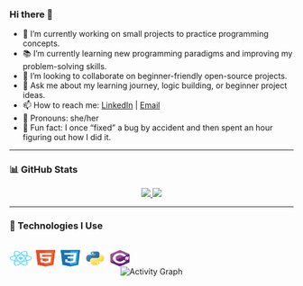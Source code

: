 ### Hi there 👋

- 🌱 I’m currently working on small projects to practice programming concepts.
- 📚 I’m currently learning new programming paradigms and improving my problem-solving skills.
- 🤝 I’m looking to collaborate on beginner-friendly open-source projects.
- 💬 Ask me about my learning journey, logic building, or beginner project ideas.
- 📫 How to reach me: [LinkedIn](https://www.linkedin.com/in/joyce-cabral-8b9058331/) | [Email](joycemayara.cabral@email.com)
- 🌟 Pronouns: she/her
- 🎉 Fun fact: I once “fixed” a bug by accident and then spent an hour figuring out how I did it.

---

### 📊 GitHub Stats

<div align="center">
  <a href="https://github.com/JoyceCabral-cloud">
    <img height="180em" src="https://github-readme-stats.vercel.app/api?username=JoyceCabral-cloud&show_icons=true&theme=dracula&include_all_commits=true&count_private=true"/>
    <img height="180em" src="https://github-readme-stats.vercel.app/api/top-langs/?username=JoyceCabral-cloud&layout=compact&langs_count=16&theme=dracula"/>
  </a>
</div>

---

### 🚀 Technologies I Use

<div style="display: inline_block"><br>
 
  <img align="center" alt="SQL" height="30" width="40" src="https://raw.githubusercontent.com/devicons/devicon/master/icons/react/react-original.svg">
  <img align="center" alt="HTML" height="30" width="40" src="https://raw.githubusercontent.com/devicons/devicon/master/icons/html5/html5-original.svg">
  <img align="center" alt="CSS" height="30" width="40" src="https://raw.githubusercontent.com/devicons/devicon/master/icons/css3/css3-original.svg">
  <img align="center" alt="Python" height="30" width="40" src="https://raw.githubusercontent.com/devicons/devicon/master/icons/python/python-original.svg">
  <img align="center" alt="Csharp" height="30" width="40" src="https://raw.githubusercontent.com/devicons/devicon/master/icons/csharp/csharp-original.svg">
</div>

<div align="center">
  <img src="https://github-readme-activity-graph.vercel.app/graph?username=JoyceCabral-cloud&theme=dracula&hide_border=true" alt="Activity Graph" />
</div>


